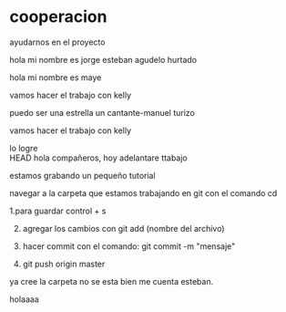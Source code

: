# cooperacion
ayudarnos en el proyecto

hola mi nombre es jorge esteban agudelo hurtado

hola mi nombre es maye 

vamos hacer el trabajo con kelly 

puedo ser una estrella un cantante-manuel turizo 

vamos hacer el trabajo con kelly

lo logre  
 HEAD
hola compañeros, hoy adelantare ttabajo

estamos grabando un pequeño tutorial

navegar a la carpeta que estamos trabajando en git con el comando cd

1.para guardar control + s

2. agregar los cambios con git add (nombre del archivo)

3. hacer commit con el comando:  git commit -m "mensaje"

4. git push origin master


ya cree la carpeta no se esta bien me cuenta esteban.

holaaaa

